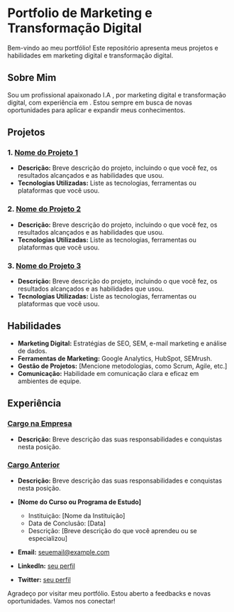 # Portfolio de Marketing e Transformação Digital

Bem-vindo ao meu portfólio! Este repositório apresenta meus projetos e habilidades em marketing digital e transformação digital.

## Sobre Mim

Sou um profissional apaixonado I.A , por marketing digital e transformação digital, com experiência em . Estou sempre em busca de novas oportunidades para aplicar e expandir meus conhecimentos.

## Projetos

### 1. [Nome do Projeto 1](link-para-o-projeto)
- **Descrição:** Breve descrição do projeto, incluindo o que você fez, os resultados alcançados e as habilidades que usou.
- **Tecnologias Utilizadas:** Liste as tecnologias, ferramentas ou plataformas que você usou.

### 2. [Nome do Projeto 2](link-para-o-projeto)
- **Descrição:** Breve descrição do projeto, incluindo o que você fez, os resultados alcançados e as habilidades que usou.
- **Tecnologias Utilizadas:** Liste as tecnologias, ferramentas ou plataformas que você usou.

### 3. [Nome do Projeto 3](link-para-o-projeto)
- **Descrição:** Breve descrição do projeto, incluindo o que você fez, os resultados alcançados e as habilidades que usou.
- **Tecnologias Utilizadas:** Liste as tecnologias, ferramentas ou plataformas que você usou.

## Habilidades

- **Marketing Digital:** Estratégias de SEO, SEM, e-mail marketing e análise de dados.
- **Ferramentas de Marketing:** Google Analytics, HubSpot, SEMrush.
- **Gestão de Projetos:** [Mencione metodologias, como Scrum, Agile, etc.]
- **Comunicação:** Habilidade em comunicação clara e eficaz em ambientes de equipe.

## Experiência

### [Cargo na Empresa](link-para-o-seu-perfil-profissional)
- **Descrição:** Breve descrição das suas responsabilidades e conquistas nesta posição.

### [Cargo Anterior](link-para-o-seu-perfil-profissional)
- **Descrição:** Breve descrição das suas responsabilidades e conquistas nesta posição.



- **[Nome do Curso ou Programa de Estudo]**
  - Instituição: [Nome da Instituição]
  - Data de Conclusão: [Data]
  - Descrição: [Breve descrição do que você aprendeu ou se especializou]


- **Email:** seuemail@example.com
- **LinkedIn:** [seu perfil](link-para-o-seu-perfil)
- **Twitter:** [seu perfil](link-para-o-seu-perfil)



Agradeço por visitar meu portfólio. Estou aberto a feedbacks e novas oportunidades. Vamos nos conectar!

